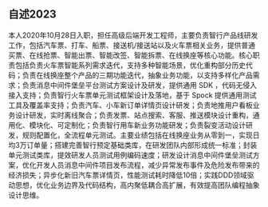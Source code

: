 ## 自述2023

本人2020年10月28日入职，担任高级后端开发工程师，主要负责智行产品线研发工作，包括汽车票、打车、船票、接送机/接送站以及火车票相关业务，提供普通买票、在线抢票、智能出票、智能改签、智能拆票、在线换座等核心功能。核心职责包括负责火车票智能系列需求迭代，支持多种智能场景，优化重构部分历史代码；负责在线换座整个产品的三期功能迭代，抽象业务功能，以支持多样化产品需求；负责消息中间件堡垒平台测试方案设计及研发，提供通用 SDK ，代码无侵入接入支持；负责智行火车票单元测试框架设计及落地，基于 Spock  提供通用测试工具及覆盖率支持；负责汽车、小车新订单详情页设计研发；负责地推用户看板业务设计研发，实时离线聚合；负责发票、站点搜索、客服、推送模块设计重构，通用化、模块化、可定制化；负责智行用车新业务功能研发；负责裂变活动设计研发，规则配置化，全流程单元测试。主要业绩包括在线换座业务从零到一，实现日均3万订单量；搭建完善智行预定基础类库，在研发团队内部形成统一标准；封装单元测试类库，提效研发人员测试用例编码速度；研发设计消息中间件堡垒测试方案，优化开发人员消息中间件项目发布流程，减少异常发布事件及危险发布带来的经济损失；异步化新旧汽车票详情页，性能测试耗时降低10倍；实践DDD领域驱动思想，优化业务边界及代码结构，高内聚低耦合高扩展，有效提高团队编程抽象设计思维。